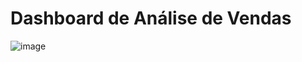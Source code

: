 # Dashboard de Análise de Vendas

![image](https://github.com/andre-jnr/sales_analysis/assets/99357762/2229207e-7e3f-44c5-999d-4ab9628cc326)
